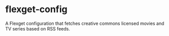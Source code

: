 flexget-config
==============

A Flexget configuration that fetches creative commons licensed movies and TV series based on RSS feeds.
